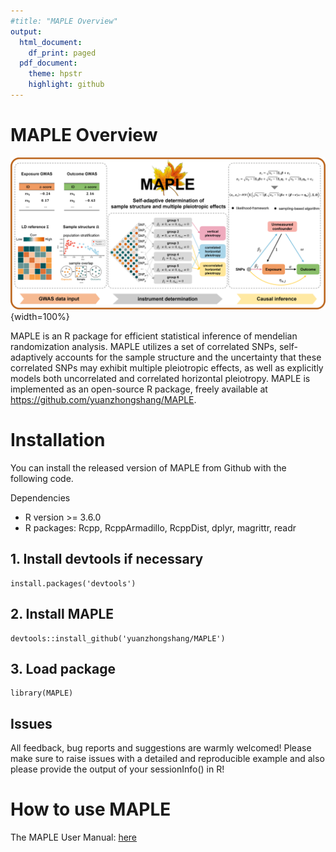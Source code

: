 ```yaml
---
#title: "MAPLE Overview"
output:
  html_document:
    df_print: paged
  pdf_document:
    theme: hpstr
    highlight: github
---
```

# MAPLE Overview

![](MAPLE.png){width=100%}

MAPLE is an R package for efficient statistical inference of mendelian randomization analysis. MAPLE utilizes a set of correlated SNPs, self-adaptively accounts for the sample structure and the uncertainty that these correlated SNPs may exhibit multiple pleiotropic effects, as well as explicitly models both uncorrelated and correlated horizontal pleiotropy. MAPLE is implemented as an open-source R package, freely available at <https://github.com/yuanzhongshang/MAPLE>.

# Installation
You can install the released version of MAPLE from Github with the following code.

Dependencies

* R version >= 3.6.0
* R packages: Rcpp, RcppArmadillo, RcppDist, dplyr, magrittr, readr

## 1. Install devtools if necessary

```{r eval=FALSE}
install.packages('devtools')
```

## 2. Install MAPLE

```{r eval=FALSE}
devtools::install_github('yuanzhongshang/MAPLE')
```

## 3. Load package

```{r eval=FALSE}
library(MAPLE)
```

## Issues

All feedback, bug reports and suggestions are warmly welcomed! Please make sure to raise issues with a detailed and reproducible example and also please provide the output of your sessionInfo() in R!

# How to use MAPLE
The MAPLE User Manual: [here](MAPLE_user_manual.pdf)

